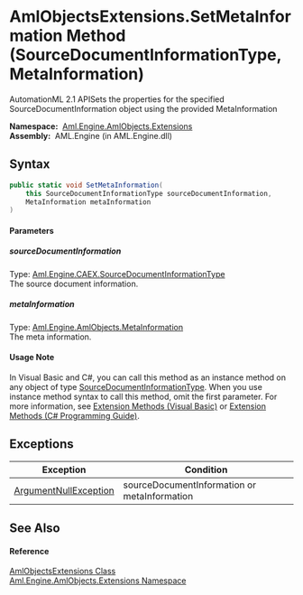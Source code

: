 AmlObjectsExtensions.SetMetaInformation Method (SourceDocumentInformationType, MetaInformation)
===============================================================================================
AutomationML 2.1 APISets the properties for the specified SourceDocumentInformation object using the provided MetaInformation

  **Namespace:**  [Aml.Engine.AmlObjects.Extensions][1]  
  **Assembly:**  AML.Engine (in AML.Engine.dll)

Syntax
------

```csharp
public static void SetMetaInformation(
	this SourceDocumentInformationType sourceDocumentInformation,
	MetaInformation metaInformation
)
```

#### Parameters

##### *sourceDocumentInformation*
Type: [Aml.Engine.CAEX.SourceDocumentInformationType][2]  
The source document information.

##### *metaInformation*
Type: [Aml.Engine.AmlObjects.MetaInformation][3]  
The meta information.

#### Usage Note
In Visual Basic and C#, you can call this method as an instance method on any object of type [SourceDocumentInformationType][2]. When you use instance method syntax to call this method, omit the first parameter. For more information, see [Extension Methods (Visual Basic)][4] or [Extension Methods (C# Programming Guide)][5].

Exceptions
----------

Exception                  | Condition                                    
-------------------------- | -------------------------------------------- 
[ArgumentNullException][6] | sourceDocumentInformation or metaInformation 


See Also
--------

#### Reference
[AmlObjectsExtensions Class][7]  
[Aml.Engine.AmlObjects.Extensions Namespace][1]  

[1]: ../README.md
[2]: ../../Aml.Engine.CAEX/SourceDocumentInformationType/README.md
[3]: ../../Aml.Engine.AmlObjects/MetaInformation/README.md
[4]: https://docs.microsoft.com/dotnet/visual-basic/programming-guide/language-features/procedures/extension-methods
[5]: https://docs.microsoft.com/dotnet/csharp/programming-guide/classes-and-structs/extension-methods
[6]: https://docs.microsoft.com/dotnet/api/system.argumentnullexception
[7]: README.md
[8]: https://www.automationml.org
[9]: ../../icons/logoShade.png